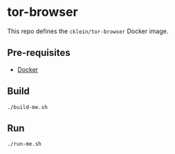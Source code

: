 # tor-browser

This repo defines the `cklein/tor-browser` Docker image.

## Pre-requisites

* [Docker](https://docker.com)

## Build

`./build-me.sh`

## Run

`./run-me.sh`
